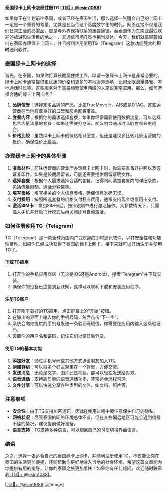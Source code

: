 **泰国绿卡上网卡怎麽註冊TG [[TG💪+ @esim1088](https://t.me/s/esim1088)]**

如果你正在计划前往泰国，或者已经在泰国生活，那么选择一张适合自己的上网卡一定是一个重要的考量。尤其是在当今这个高度数字化的时代，网络连接不仅是我们日常生活的必需品，更是与外界保持联系的重要途径。而泰国作为东南亚最受欢迎的旅游和生活目的地之一，其通信市场自然也相当发达。今天，我们就来聊聊如何在泰国办理绿卡上网卡，并且顺利注册使用TG（Telegram）这款功能强大的即时通讯软件。

### 泰国绿卡上网卡的选择

首先，在泰国，如果你打算长期居住或工作，申请一张绿卡上网卡是非常必要的。绿卡上网卡通常提供更优惠的价格和更多的本地服务选项，比如无限流量套餐、本地通话时长等。这些服务对于需要频繁使用网络的人来说非常实用。那么，如何选择合适的绿卡上网卡呢？

1. **品牌信誉**：选择知名品牌的产品，比如TrueMove H、AIS或是DTAC。这些运营商在当地有着良好的口碑和服务网络覆盖。
2. **套餐内容**：根据你的需求选择套餐，如果你经常需要使用数据流量，可以选择包含大量流量的套餐；如果还需要打电话，那么包含通话时长的套餐会更适合。
3. **价格比较**：虽然绿卡上网卡的价格相对便宜，但还是建议多比较几家运营商的报价，确保性价比最高。

### 办理绿卡上网卡的具体步骤

1. **准备材料**：前往运营商的营业厅办理绿卡上网卡时，你需要准备好护照以及签证复印件。如果是长期居留者，可能还需要提供居留证明文件。
2. **选择套餐**：根据个人需求选择合适的套餐，记得询问清楚套餐内的详细条款，包括流量限制、通话分钟数等。
3. **填写表格**：填写相关的个人信息表格，确保信息准确无误。
4. **支付费用**：按照所选套餐的价格支付相应费用，通常支持现金或信用卡支付。
5. **激活SIM卡**：拿到SIM卡后，按照说明书进行激活操作。大多数情况下，只需插入手机并开启飞行模式后再关闭即可自动激活。

### 如何注册使用TG（Telegram）

TG（Telegram）是一款全球范围内广受欢迎的即时通讯软件，以其安全性和功能性著称。如果你已经成功获得了泰国的绿卡上网卡，接下来就可以开始注册并使用TG了。

#### 下载TG应用

1. 打开你的手机应用商店（无论是iOS还是Android），搜索“Telegram”并下载安装。
2. 确保你的设备已连接到互联网，这样可以顺利下载和安装应用程序。

#### 注册TG账户

1. 打开刚下载好的TG应用，点击屏幕上的“开始”按钮。
2. 在弹出的界面上输入你的手机号码，然后点击“下一步”。
3. 系统会向你提供的手机号发送一条验证码短信，你需要在应用内输入这条验证码。
4. 设置你的用户名和密码，记住它们以便日后登录。

#### 使用TG的基本功能

1. **添加好友**：通过手机号码或其他方式邀请朋友加入TG。
2. **创建群组**：可以将多个好友聚集在一个群里，方便交流。
3. **发送消息**：无论是文字、图片还是视频，都可以轻松发送给对方。
4. **语音通话**：支持高质量的语音通话功能，非常适合远程沟通。
5. **文件分享**：可以快速分享各种类型的文件，如文档、照片等。

### 注意事项

- **安全性**：由于TG支持加密通讯，因此在使用过程中要注意保护自己的隐私。
- **网络状况**：尽管泰国的网络环境总体不错，但在某些偏远地区可能会遇到信号不佳的情况，建议提前做好准备。
- **语言支持**：TG支持多种语言，可以根据自己的习惯切换界面语言。

### 结语

总之，选择一张适合自己的泰国绿卡上网卡，并顺利注册使用TG，不仅能让你在泰国的生活更加便捷，还能帮助你更好地融入当地的社会环境。希望这篇文章能为你提供有用的指导，让你的泰国之旅更加愉快！如果你有任何疑问，欢迎随时联系我[[TG💪+ @esim1088](https://t.me/s/esim1088)]。

[[TG💪+ @esim1088](https://t.me/s/esim1088) ![Image](https://i.postimg.cc/4NQfJmqS/Snipaste-2025-05-13-00-14-12.png)]